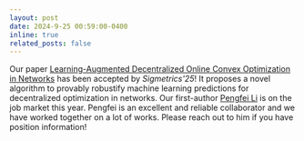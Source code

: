 ```yaml
---
layout: post
date: 2024-9-25 00:59:00-0400
inline: true
related_posts: false
---
```


Our paper [Learning-Augmented Decentralized Online Convex Optimization in Networks](https://arxiv.org/abs/2306.10158) has been accepted by *Sigmetrics'25*! It proposes a novel algorithm to provably robustify machine learning predictions for decentralized optimization in networks. Our first-author [Pengfei Li](https://www.cs.ucr.edu/~pli081/) is on the job market this year. Pengfei is an excellent and reliable collaborator and we have worked together on a lot of works. Please reach out to him if you have position information!

